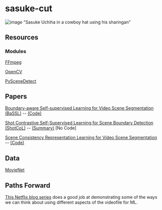 # sasuke-cut

![image](https://user-images.githubusercontent.com/83605234/221383955-5de89570-4e52-47d7-9976-c336471d5458.png)
"Sasuke Uchiha in a cowboy hat using his sharingan"

## Resources

### Modules

[FFmpeg](https://ffmpeg.org/)

[OpenCV](https://scenedetect.com/projects/Manual/en/latest/index.html)

[PySceneDetect](https://scenedetect.com/projects/Manual/en/latest/index.html)

## Papers

[Boundary-aware Self-supervised Learning for Video Scene Segmentation (BaSSL)](https://arxiv.org/pdf/2201.05277.pdf) -- [(Code)](https://github.com/kakaobrain/bassl)

[Shot Contrastive Self-Supervised Learning for Scene Boundary Detection (ShotCoL)](https://arxiv.org/pdf/2104.13537.pdf) -- [(Summary)](https://www.amazon.science/blog/automatically-identifying-scene-boundaries-in-movies-and-tv-shows) [No Code]

[Scene Consistency Representation Learning for Video Scene Segmentation](https://openaccess.thecvf.com/content/CVPR2022/papers/Wu_Scene_Consistency_Representation_Learning_for_Video_Scene_Segmentation_CVPR_2022_paper.pdf) -- [(Code)](https://github.com/TencentYoutuResearch/SceneSegmentation-SCRL)

## Data

[MovieNet](https://movienet.github.io/)


## Paths Forward
[This Netflix blog series](https://netflixtechblog.com/new-series-creating-media-with-machine-learning-5067ac110bcd) does a good job at demonstrating some of the ways we can think about using different aspects of the videofile for ML.
